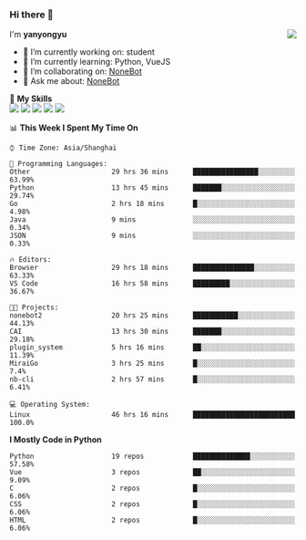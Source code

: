 ### Hi there 👋

<a href="#">
  <img align="right" src="https://github-readme-stats.vercel.app/api?username=yanyongyu&count_private=true&show_icons=true&bg_color=15,f2f7fd,E0EAFC" />
</a>

I'm **yanyongyu**

- 🔭 I’m currently working on: student
- 🌱 I’m currently learning: Python, VueJS
- 👯 I’m collaborating on: [NoneBot](https://github.com/nonebot)
- 💬 Ask me about: [NoneBot](https://github.com/nonebot)

🌟 **My Skills**  
![](https://img.shields.io/badge/-Python-3e74a2?style=flat-square&logo=Python&logoColor=fff)
![](https://img.shields.io/badge/-Vue-4fc08d?style=flat-square&logo=Vue.js&logoColor=fff)
![](https://img.shields.io/badge/-Node.js-339933?style=flat-square&logo=Node.js&logoColor=fff)
![](https://img.shields.io/badge/-Docker-2496ED?style=flat-square&logo=Docker&logoColor=fff)
![](https://img.shields.io/badge/-Linux-000000?style=flat-square&logo=Linux&logoColor=fff)

<!--START_SECTION:waka-->
📊 **This Week I Spent My Time On** 

```text
⌚︎ Time Zone: Asia/Shanghai

💬 Programming Languages: 
Other                    29 hrs 36 mins      ████████████████░░░░░░░░░   63.99% 
Python                   13 hrs 45 mins      ███████░░░░░░░░░░░░░░░░░░   29.74% 
Go                       2 hrs 18 mins       █░░░░░░░░░░░░░░░░░░░░░░░░   4.98% 
Java                     9 mins              ░░░░░░░░░░░░░░░░░░░░░░░░░   0.34% 
JSON                     9 mins              ░░░░░░░░░░░░░░░░░░░░░░░░░   0.33%

🔥 Editors: 
Browser                  29 hrs 18 mins      ███████████████░░░░░░░░░░   63.33% 
VS Code                  16 hrs 58 mins      █████████░░░░░░░░░░░░░░░░   36.67%

🐱‍💻 Projects: 
nonebot2                 20 hrs 25 mins      ███████████░░░░░░░░░░░░░░   44.13% 
CAI                      13 hrs 30 mins      ███████░░░░░░░░░░░░░░░░░░   29.18% 
plugin_system            5 hrs 16 mins       ██░░░░░░░░░░░░░░░░░░░░░░░   11.39% 
MiraiGo                  3 hrs 25 mins       █░░░░░░░░░░░░░░░░░░░░░░░░   7.4% 
nb-cli                   2 hrs 57 mins       █░░░░░░░░░░░░░░░░░░░░░░░░   6.41%

💻 Operating System: 
Linux                    46 hrs 16 mins      █████████████████████████   100.0%

```

**I Mostly Code in Python** 

```text
Python                   19 repos            ██████████████░░░░░░░░░░░   57.58% 
Vue                      3 repos             ██░░░░░░░░░░░░░░░░░░░░░░░   9.09% 
C                        2 repos             █░░░░░░░░░░░░░░░░░░░░░░░░   6.06% 
CSS                      2 repos             █░░░░░░░░░░░░░░░░░░░░░░░░   6.06% 
HTML                     2 repos             █░░░░░░░░░░░░░░░░░░░░░░░░   6.06%

```



<!--END_SECTION:waka-->
